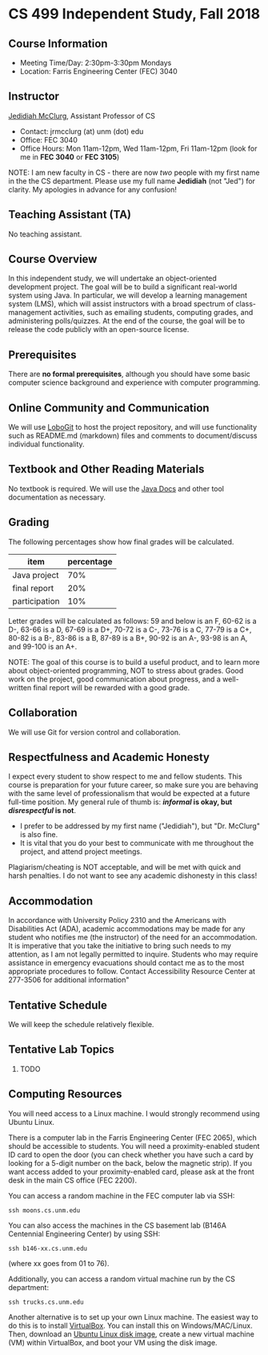 CS 499 Independent Study, Fall 2018
===================================================

## Course Information

- Meeting Time/Day: 2:30pm-3:30pm Mondays
- Location: Farris Engineering Center (FEC) 3040

## Instructor

[Jedidiah McClurg](https://www.jrmcclurg.com/), Assistant Professor of CS

- Contact: jrmcclurg (at) unm (dot) edu
- Office: FEC 3040
- Office Hours: Mon 11am-12pm, Wed 11am-12pm, Fri 11am-12pm (look for me in **FEC 3040** or **FEC 3105**)

NOTE: I am new faculty in CS - there are now *two* people with my first name in
the the CS department. Please use my full name **Jedidiah** (not "Jed") for
clarity. My apologies in advance for any confusion!

## Teaching Assistant (TA)

No teaching assistant.

## Course Overview

In this independent study, we will undertake an object-oriented development project.
The goal will be to build a significant real-world system using Java.
In particular, we will develop a learning management system (LMS),
which will assist instructors with a broad spectrum of class-management activities,
such as emailing students, computing grades, and administering polls/quizzes.
At the end of the course, the goal will be to release the code
publicly with an open-source license.

## Prerequisites

There are **no formal prerequisites**, although you should have some basic
computer science background and experience with computer programming.

## Online Community and Communication

We will use [LoboGit](https://lobogit.unm.edu/) to host the project repository,
and will use functionality such as README.md (markdown) files and comments to
document/discuss individual functionality.

## Textbook and Other Reading Materials

No textbook is required. We will use the [Java Docs](https://docs.oracle.com/javase/7/docs/api/)
and other tool documentation as necessary.

## Grading

The following percentages show how final grades will be calculated. 

| **item**         | **percentage** |
| -----------------|----------------|
| Java project     | 70%            |
| final report     | 20%            |
| participation    | 10%            |

Letter grades will be calculated as follows:
59 and below is an F,
60-62 is a D-,
63-66 is a D,
67-69 is a D+,
70-72 is a C-,
73-76 is a C,
77-79 is a C+,
80-82 is a B-,
83-86 is a B,
87-89 is a B+,
90-92 is an A-,
93-98 is an A,
and 99-100 is an A+.

NOTE: The goal of this course is to build a useful product, and to learn more about
object-oriented programming, NOT to stress about grades. Good work on the project,
good communication about progress, and a well-written final report will be rewarded
with a good grade.

## Collaboration

We will use Git for version control and collaboration.

## Respectfulness and Academic Honesty

I expect every student to show respect to me and fellow students. This course is preparation
for your future career, so make sure you are behaving with the same level of professionalism that
would be expected at a future full-time position. My general rule of thumb is:
**_informal_ is okay, but _disrespectful_ is not**.

- I prefer to be addressed by my first name ("Jedidiah"), but "Dr. McClurg" is also fine.
- It is vital that you do your best to communicate with me throughout the project, and attend project meetings.

Plagiarism/cheating is NOT acceptable, and will be met with quick and harsh penalties.
I do not want to see any academic dishonesty in this class!

## Accommodation

In accordance with University Policy 2310 and the Americans with Disabilities Act (ADA), academic
accommodations may be made for any student who notifies me (the instructor) of the need for an accommodation.
It is imperative that you take the initiative to bring such needs to my attention, as I am not legally
permitted to inquire. Students who may require assistance in emergency evacuations should contact me
as to the most appropriate procedures to follow. Contact Accessibility Resource Center at 277-3506
for additional information"

## Tentative Schedule

We will keep the schedule relatively flexible.

## Tentative Lab Topics

1. TODO

## Computing Resources

You will need access to a Linux machine.
I would strongly recommend using Ubuntu Linux.

There is a computer lab in the Farris Engineering Center (FEC 2065), which should
be accessible to students. You will need a proximity-enabled student ID card to
open the door (you can check whether you have such a card by looking for a 5-digit
number on the back, below the magnetic strip). If you want access added to your
proximity-enabled card, please ask at the front desk in the main CS office
(FEC 2200).

You can access a random machine in the FEC computer lab via SSH:

```
ssh moons.cs.unm.edu
```

You can also access the machines in the CS basement lab (B146A Centennial Engineering Center)
by using SSH:

```
ssh b146-xx.cs.unm.edu
```

(where xx goes from 01 to 76).

Additionally, you can access a random virtual machine run by the CS department:

```
ssh trucks.cs.unm.edu
```

Another alternative is to set up your own Linux machine. The easiest way to
do this is to install [VirtualBox](https://www.virtualbox.org/). You can install
this on Windows/MAC/Linux. Then, download an [Ubuntu Linux disk image](https://www.ubuntu.com/download/desktop),
create a new virtual machine (VM) within VirtualBox, and boot your VM using
the disk image.